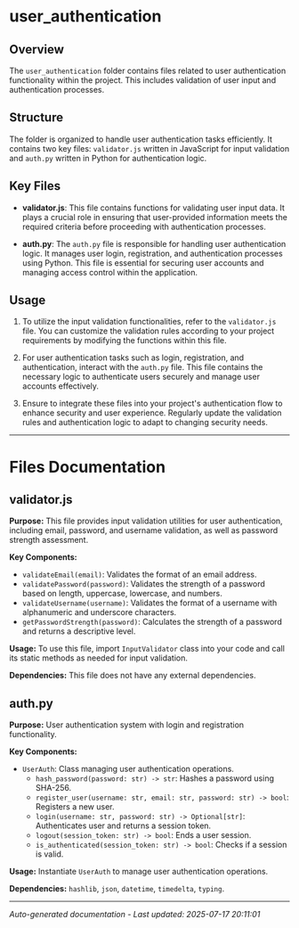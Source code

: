 # user_authentication

## Overview
The `user_authentication` folder contains files related to user authentication functionality within the project. This includes validation of user input and authentication processes.

## Structure
The folder is organized to handle user authentication tasks efficiently. It contains two key files: `validator.js` written in JavaScript for input validation and `auth.py` written in Python for authentication logic.

## Key Files
- **validator.js**: This file contains functions for validating user input data. It plays a crucial role in ensuring that user-provided information meets the required criteria before proceeding with authentication processes.
  
- **auth.py**: The `auth.py` file is responsible for handling user authentication logic. It manages user login, registration, and authentication processes using Python. This file is essential for securing user accounts and managing access control within the application.

## Usage
1. To utilize the input validation functionalities, refer to the `validator.js` file. You can customize the validation rules according to your project requirements by modifying the functions within this file.

2. For user authentication tasks such as login, registration, and authentication, interact with the `auth.py` file. This file contains the necessary logic to authenticate users securely and manage user accounts effectively.

3. Ensure to integrate these files into your project's authentication flow to enhance security and user experience. Regularly update the validation rules and authentication logic to adapt to changing security needs.

---

# Files Documentation

## validator.js

**Purpose:** This file provides input validation utilities for user authentication, including email, password, and username validation, as well as password strength assessment.

**Key Components:**
- `validateEmail(email)`: Validates the format of an email address.
- `validatePassword(password)`: Validates the strength of a password based on length, uppercase, lowercase, and numbers.
- `validateUsername(username)`: Validates the format of a username with alphanumeric and underscore characters.
- `getPasswordStrength(password)`: Calculates the strength of a password and returns a descriptive level.

**Usage:** To use this file, import `InputValidator` class into your code and call its static methods as needed for input validation.

**Dependencies:** This file does not have any external dependencies.

## auth.py

**Purpose:** User authentication system with login and registration functionality.

**Key Components:**
- `UserAuth`: Class managing user authentication operations.
  - `hash_password(password: str) -> str`: Hashes a password using SHA-256.
  - `register_user(username: str, email: str, password: str) -> bool`: Registers a new user.
  - `login(username: str, password: str) -> Optional[str]`: Authenticates user and returns a session token.
  - `logout(session_token: str) -> bool`: Ends a user session.
  - `is_authenticated(session_token: str) -> bool`: Checks if a session is valid.

**Usage:** Instantiate `UserAuth` to manage user authentication operations.

**Dependencies:** `hashlib`, `json`, `datetime`, `timedelta`, `typing`.

---
*Auto-generated documentation - Last updated: 2025-07-17 20:11:01*
